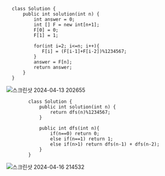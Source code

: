 
      class Solution {
          public int solution(int n) {
              int answer = 0;
              int [] F = new int[n+1];
              F[0] = 0;
              F[1] = 1;
          
              for(int i=2; i<=n; i++){
                 F[i] = (F[i-1]+F[i-2])%1234567;
              }
              answer = F[n];
              return answer;
          }
      }
  
  ![스크린샷 2024-04-13 202655](https://github.com/Ajaewoo/codingTest/assets/95599247/655a2c7a-23ed-46b3-a76c-d00a3f24895d)

            class Solution {
                public int solution(int n) {
                    return dfs(n)%1234567;
                }
                
                public int dfs(int n){
                    if(n==0) return 0;
                    else if(n==1) return 1;
                    else if(n>1) return dfs(n-1) + dfs(n-2);
                }
            }
![스크린샷 2024-04-16 214532](https://github.com/Ajaewoo/codingTest/assets/95599247/e56b591c-b961-48bf-927c-fe552d685629)

            

